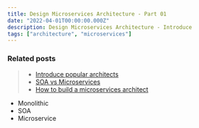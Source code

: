 ```yaml
---
title: Design Microservices Architecture - Part 01
date: "2022-04-01T00:00:00.000Z"
description: Design Microservices Architecture - Introduce
tags: ["architecture", "microservices"]
---
```

### Related posts
> - [Introduce popular architects](#xxx)
> - [SOA vs Microservices](#xxx)
> - [How to build a microservices architect](#xxx)


- Monolithic
- SOA
- Microservice